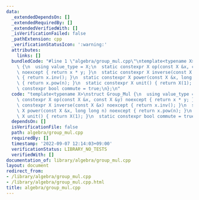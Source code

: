 ```yaml
---
data:
  _extendedDependsOn: []
  _extendedRequiredBy: []
  _extendedVerifiedWith: []
  _isVerificationFailed: false
  _pathExtension: cpp
  _verificationStatusIcon: ':warning:'
  attributes:
    links: []
  bundledCode: "#line 1 \"algebra/group_mul.cpp\"\ntemplate<typename X>\nstruct Group_Mul\
    \ {\n  using value_type = X;\n  static constexpr X op(const X &x, const X &y)\
    \ noexcept { return x * y; }\n  static constexpr X inverse(const X &x) noexcept\
    \ { return x.inv(); }\n  static constexpr X power(const X &x, long long n) noexcept\
    \ { return x.pow(n); }\n  static constexpr X unit() { return X(1); }\n  static\
    \ constexpr bool commute = true;\n};\n"
  code: "template<typename X>\nstruct Group_Mul {\n  using value_type = X;\n  static\
    \ constexpr X op(const X &x, const X &y) noexcept { return x * y; }\n  static\
    \ constexpr X inverse(const X &x) noexcept { return x.inv(); }\n  static constexpr\
    \ X power(const X &x, long long n) noexcept { return x.pow(n); }\n  static constexpr\
    \ X unit() { return X(1); }\n  static constexpr bool commute = true;\n};"
  dependsOn: []
  isVerificationFile: false
  path: algebra/group_mul.cpp
  requiredBy: []
  timestamp: '2022-09-07 12:14:03+09:00'
  verificationStatus: LIBRARY_NO_TESTS
  verifiedWith: []
documentation_of: library/algebra/group_mul.cpp
layout: document
redirect_from:
- /library/algebra/group_mul.cpp
- /library/algebra/group_mul.cpp.html
title: algebra/group_mul.cpp
---
```

